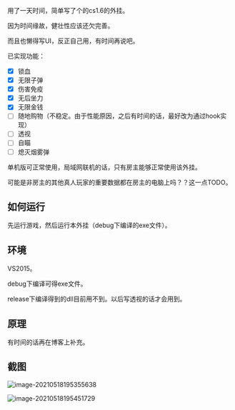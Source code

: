 用了一天时间，简单写了个的cs1.6的外挂。

因为时间缘故，健壮性应该还欠完善。

而且也懒得写UI，反正自己用，有时间再说吧。

已实现功能：

- [x] 锁血
- [x] 无限子弹
- [x] 伤害免疫
- [x] 无后坐力
- [x] 无限金钱
- [ ] 随地购物（不稳定。由于性能原因，之后有时间的话，最好改为通过hook实现）
- [ ] 透视
- [ ] 自瞄
- [ ] 熄灭烟雾弹

单机版可正常使用，局域网联机的话，只有房主能够正常使用该外挂。

可能是非房主的其他真人玩家的重要数据都在房主的电脑上吗？？这一点TODO。

## 如何运行

先运行游戏，然后运行本外挂（debug下编译的exe文件）。

## 环境

VS2015。

debug下编译可得exe文件。

release下编译得到的dll目前用不到。以后写透视的话才会用到。

## 原理

有时间的话再在博客上补充。

## 截图

![image-20210518195355638](D:\文档\Typora\image\README\image-20210518195355638.png)

![image-20210518195451729](D:\文档\Typora\image\README\image-20210518195451729.png)

